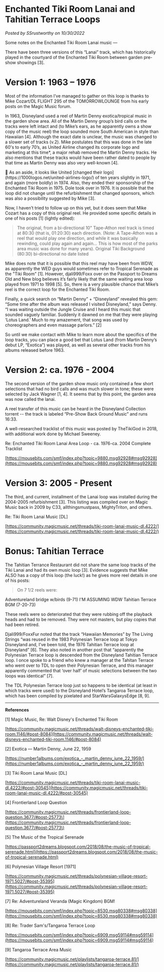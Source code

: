 # Enchanted Tiki Room Lanai and Tahitian Terrace Loops

*Posted by SSrustworthy on 10/30/2022*

Some notes on the Enchanted Tiki Room Lanai music —

There have been three versions of this “Lanai” track, which has historically played in the courtyard of the Enchanted Tiki Room between garden pre-show showings [3].

# **Version 1: 1963 – 1976**

Most of the information I’ve managed to gather on this loop is thanks to Mike Cozart/DL FLIGHT 295 of the TOMORROWLOUNGE from his early posts on the Magic Music forum.

In 1963, Disneyland used a reel of Martin Denny exotica/tropical music in the garden show area. All of the Martin Denny group’s bird calls on the tracks were left intact and (to Mike’s ears, as he apparently owns a show copy of the music reel) the loop sounded more South American in style than Hawaiian [4]. Although the exact date is unclear, the music was changed to a slower set of tracks (v.2). Mike postulates that this was done in the late 60's to early 70’s, as United Airline changed its corporate logo and marketing at this time*, a major rehab removed the Martin Denny tracks. He also mentions that these tracks would have been rather dated to people by that time as Martin Denny was also very well-known [4].

<aside>
📝 As an aside, it looks like United [changed their logo](https://1000logos.net/united-airlines-logo/) of ten years slightly in 1971, and again (more boldly) in 1974. Also, they ended their sponsorship of the Enchanted Tiki Room in 1975. Dole took over in 1976. It is possible that the loop did not change until the refurbishment that changed sponsors, which was also a possibility suggested by Mike [3].

</aside>

Now, I haven’t tried to follow up on this yet, but it does seem that Mike Cozart has a copy of this original reel. He provided some specific details in one of his posts [1] (lightly edited):

> The original, from a bi-directional 10" Tape-Athon reel track is timed at 80:30 (that is, 01:20:30) each direction. (Note: A Tape-Athon was a reel that would play one direction, and while it was basically rewinding, could play again and again… This is how most of the parks area music was done for many years).  Original Tiki Background (80:30) bi-directional no date listed

Mike does note that it is possible that this reel may have been from WDW, as apparently the WED guys would sometimes refer to Tropical Serenade as the "Tiki Room" [1]. However, djali999/Foxx over on the Passport to Dreams Old and New blog believes it’s fairly likely that the same waiting area loop played from 1971 to 1998 [5]. So, there is a very plausible chance that Mike’s reel is the correct loop for the Enchanted Tiki Room.

Finally, a quick search on “Martin Denny” + “Disneyland” revealed this gem: “Some time after the album was released I visited Disneyland,” says Denny. “I was waiting outside the Jungle Cruise and I heard this music that sounded vaguely familiar. Suddenly it dawned on me that they were playing ‘Lotus Land.’ Much to my amazement, that song was used by choreographers and even massage parlors.” [2]

So until we make contact with Mike to learn more about the specifics of the loop tracks, you can place a good bet that Lotus Land (from Martin Denny’s debut LP, “Exotica”) was played, as well as several other tracks from his albums released before 1963.

# **Version 2: ca. 1976 - 2004**

The second version of the garden show music only contained a few short selections that had no bird calls and was much slower in tone; these were selected by Jack Wagner [1, 4]. It seems that by this point, the garden area was now called the lanai.

A reel transfer of this music can be heard in the Disneyland Collection torrent -- the track is labeled “Pre-Show Back Ground Music” and runs 16:33.

A well-researched tracklist of this music was posted by TheTikiGod in 2018, with additional work done by Michael Sweeney.

Re: Enchanted Tiki Room Lanai Area Loop - ca. 1976-ca. 2004 Complete Tracklist

[https://mousebits.com/smf/index.php?topic=9880.msg92928#msg92928](https://mousebits.com/smf/index.php?topic=9880.msg92928#msg92928)

# **Version 3: 2005 - Present**

The third, and current, installment of the Lanai loop was installed during the 2004-2005 refurbishment [3]. This listing was compiled over on Magic Music back in 2009 by C33, allthingsmustpass, MightyTriton, and others.

Re: Tiki Room Lanai Music [DL]

[https://community.magicmusic.net/threads/tiki-room-lanai-music-dl.4222/](https://community.magicmusic.net/threads/tiki-room-lanai-music-dl.4222/)

# **Bonus: Tahitian Terrace**

The Tahitian Terrance Restaurant did not share the same loop tracks of the Tiki Lanai and had its own music loop [3]. Evidence suggests that Mike ALSO has a copy of this loop (the luck!) as he gives more reel details in one of his posts:

> On 7 1/2 reels were:

Adventureland bridge w/birds
(9-71) I'M ASSUMING WDW
Tahitian Terrace BGM (7-20-73)

These reels were so deteriorated that they were rubbing off the playback heads and had to be removed. They were not masters, but play copies that had been retired.



Djali999/FoxxFur noted that the track “Hawaiian Memories” by The Living Strings “was reused in the 1983 Polynesian Terrace loop at Tokyo Disneyland and, I've been told, the 1976 Tahitian Terrace loop at Disneyland” [6]. They also noted in another post that “apparently the Polynesian Terrace loop is descended from the Disneyland Tahitian Terrace loop. I once spoke to a friend who knew a manager at the Tahitan Terrace who went over to TDL to open their Polynesian Terrace, and this manager apparently commented that ‘over half’ of music selections between the two loops was identical” [7].

The TDL Polynesian Terrace loop just so happens to be identical (at least in which tracks were used) to the Disneyland Hotel’s Tangaroa Terrace loop, which has been compiled by pixelated and StarWarsGalaxysEdge [8, 9].

---

**References**

[1] Magic Music, Re: Walt Disney's Enchanted Tiki Room

[https://community.magicmusic.net/threads/walt-disneys-enchanted-tiki-room.1146/#post-8084](https://community.magicmusic.net/threads/walt-disneys-enchanted-tiki-room.1146/#post-8084)

[2] Exotica — Martin Denny, June 22, 1959

[https://number1albums.com/exotica_-_martin_denny_june_22_1959/](https://number1albums.com/exotica_-_martin_denny_june_22_1959/)

[3] Tiki Room Lanai Music [DL]

[https://community.magicmusic.net/threads/tiki-room-lanai-music-dl.4222/#post-30545](https://community.magicmusic.net/threads/tiki-room-lanai-music-dl.4222/#post-30545)

[4] Frontierland Loop Question

[https://community.magicmusic.net/threads/frontierland-loop-question.3677/#post-25773\](https://community.magicmusic.net/threads/frontierland-loop-question.3677/#post-25773\)

[5] The Music of the Tropical Serenade

[https://passport2dreams.blogspot.com/2018/08/the-music-of-tropical-serenade.html](https://passport2dreams.blogspot.com/2018/08/the-music-of-tropical-serenade.html)

[6] Polynesian Village Resort [1971]

[https://community.magicmusic.net/threads/polynesian-village-resort-1971.5027/#post-35395](https://community.magicmusic.net/threads/polynesian-village-resort-1971.5027/#post-35395)

[7] Re: Adventureland Veranda (Magic Kingdom) BGM!

[https://mousebits.com/smf/index.php?topic=8530.msg80338#msg80338](https://mousebits.com/smf/index.php?topic=8530.msg80338#msg80338)

[8] Re: Trader Sam's/Tangaroa Terrace Loop

[https://mousebits.com/smf/index.php?topic=6909.msg59114#msg59114](https://mousebits.com/smf/index.php?topic=6909.msg59114#msg59114)

[9] Tangaroa Terrace Area Music

[https://community.magicmusic.net/playlists/tangaroa-terrace.81/](https://community.magicmusic.net/playlists/tangaroa-terrace.81/)